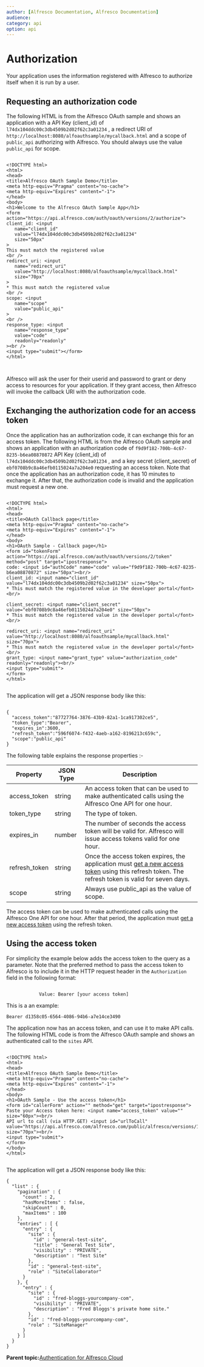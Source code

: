```yaml
---
author: [Alfresco Documentation, Alfresco Documentation]
audience: 
category: api
option: api
---
```


# Authorization

Your application uses the information registered with Alfresco to authorize itself when it is run by a user.

## Requesting an authorization code

The following HTML is from the Alfresco OAuth sample and shows an application with a API Key \(client\_id\) of `l74dx104ddc00c3db4509b2d02f62c3a01234` , a redirect URI of `http://localhost:8080/alfoauthsample/mycallback.html` and a scope of `public_api` authorizing with Alfresco. You should always use the value `public_api` for scope.

```

<!DOCTYPE html>
<html>
<head>
<title>Alfresco OAuth Sample Demo</title>
<meta http-equiv="Pragma" content="no-cache">
<meta http-equiv="Expires" content="-1">
</head>
<body>
<h1>Welcome to the Alfresco OAuth Sample App</h1>
<form action="https://api.alfresco.com/auth/oauth/versions/2/authorize">
client_id: <input
   name="client_id"
   value="l74dx104ddc00c3db4509b2d02f62c3a01234"
   size="50px"
>
This must match the registered value
<br />
redirect_uri: <input
   name="redirect_uri"
   value="http://localhost:8080/alfoauthsample/mycallback.html"
   size="70px"
>
* This must match the registered value
<br />
scope: <input
   name="scope"
   value="public_api"
>
<br />
response_type: <input
   name="response_type"
   value="code"
   readonly="readonly"
><br />
<input type="submit"></form>
</html>

         
```

Alfresco will ask the user for their userid and password to grant or deny access to resources for your application. If they grant access, then Alfresco will invoke the callback URI with the authorization code.

## Exchanging the authorization code for an access token

Once the application has an authorization code, it can exchange this for an access token. The following HTML is from the Alfresco OAuth sample and shows an application with an authorization code of `f9d9f182-700b-4c67-8235-b6ea08870872` API Key \(client\_id\) of `l74dx104ddc00c3db4509b2d02f62c3a01234` , and a key secret \(client\_secret\) of `ebf0708b9c8a46efb0115024a7a204e0` requesting an access token. Note that once the application has an authorization code, it has 10 minutes to exchange it. After that, the authorization code is invalid and the application must request a new one.

```

<!DOCTYPE html>
<html>
<head>
<title>OAuth Callback page</title>
<meta http-equiv="Pragma" content="no-cache">
<meta http-equiv="Expires" content="-1">
</head>
<body>
<h1>OAuth Sample - Callback page</h1>
<form id="tokenForm" action="https://api.alfresco.com/auth/oauth/versions/2/token" method="post" target="ipostresponse">
code: <input id="authCode" name="code" value="f9d9f182-700b-4c67-8235-b6ea08870872" size="50px"><br/>
client_id: <input name="client_id" value="l74dx104ddc00c3db4509b2d02f62c3a01234" size="50px">
* This must match the registered value in the developer portal</font><br/>

client_secret: <input name="client_secret" value="ebf0708b9c8a46efb0115024a7a204e0" size="50px">
* This must match the registered value in the developer portal</font><br/>

redirect_uri: <input name="redirect_uri" value="http://localhost:8080/alfoauthsample/mycallback.html" size="70px">
* This must match the registered value in the developer portal</font><br/>
grant_type: <input name="grant_type" value="authorization_code" readonly="readonly"><br/>
<input type="submit">
</form>
</html>
         
```

The application will get a JSON response body like this:

```

{
  "access_token":"87727764-3876-43b9-82a1-1ca917302ce5",
  "token_type":"Bearer",
  "expires_in":3600,
  "refresh_token":"596f6074-f432-4aeb-a162-8196213c659c",
  "scope":"public_api"
}
```

The following table explains the response properties :-

|Property|JSON Type|Description|
|--------|---------|-----------|
|access\_token|string|An access token that can be used to make authenticated calls using the Alfresco One API for one hour.|
|token\_type|string|The type of token.|
|expires\_in|number|The number of seconds the access token will be valid for. Alfresco will issue access tokens valid for one hour.|
|refresh\_token|string|Once the access token expires, the application must [get a new access token](pra-refresh-token.md) using this refresh token. The refresh token is valid for seven days.|
|scope|string|Always use public\_api as the value of scope.|

The access token can be used to make authenticated calls using the Alfresco One API for one hour. After that period, the application must [get a new access token](pra-refresh-token.md) using the refresh token.

## Using the access token

For simplicity the example below adds the access token to the query as a parameter. Note that the preferred method to pass the access token to Alfresco is to include it in the HTTP request header in the `Authorization` field in the following format:

```

            Value: Bearer [your access token]
```

This is a an example:

```
Bearer d1358c05-6564-4086-94b6-a7e14ce3490
```

The application now has an access token, and can use it to make API calls. The following HTML code is from the Alfresco OAuth sample and shows an authenticated call to the `sites` API.

```

<!DOCTYPE html>
<html>
<head>
<title>Alfresco OAuth Sample Demo</title>
<meta http-equiv="Pragma" content="no-cache">
<meta http-equiv="Expires" content="-1">
</head>
<body>
<h1>OAuth Sample - Use the access token</h1>
<form id="callerForm" action="" method="get" target="ipostresponse">
Paste your Access token here: <input name="access_token" value="" size="60px"><br/>
API url to call (via HTTP.GET) <input id="urlToCall" value="https://api.alfresco.com/alfresco.com/public/alfresco/versions/1/sites" size="70px"><br/>
<input type="submit">
</form>
</body>
</html>
         
```

The application will get a JSON response body like this:

```
{
  "list" : {
    "pagination" : {
      "count" : 2,
      "hasMoreItems" : false,
      "skipCount" : 0,
      "maxItems" : 100
    },
    "entries" : [ {
      "entry" : {
        "site" : {
          "id" : "general-test-site",
          "title" : "General Test Site",
          "visibility" : "PRIVATE",
          "description" : "Test Site"
        },
        "id" : "general-test-site",
        "role" : "SiteCollaborator"
      }
    }, {
      "entry" : {
        "site" : {
          "id" : "fred-bloggs-yourcompany-com",
          "visibility" : "PRIVATE",
          "description" : "Fred Bloggs's private home site."
        },
        "id" : "fred-bloggs-yourcompany-com",
        "role" : "SiteManager"
      }
    } ]
  }
}
```

**Parent topic:**[Authentication for Alfresco Cloud](../../../pra/1/concepts/pra-authentication-cloud.md)

